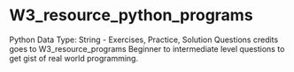 # W3_resource_python_programs
Python Data Type: String - Exercises, Practice, Solution
Questions credits goes to W3_resource_programs
Beginner to intermediate level questions to get gist of real world programming.
